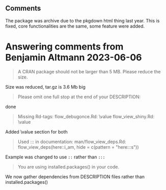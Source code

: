 ## Comments

The package was archive due to the pkgdown html thing last year. This is fixed, core functionalities are the same, some feature were added.

# Answering comments from Benjamin Altmann 2023-06-06

> A CRAN package should not be larger than 5 MB. Please reduce the size.

Size was reduced, tar.gz is 3.6 Mb big

> Please omit one full stop at the end of your DESCRIPTION:

done

> Missing Rd-tags:
>      flow_debugonce.Rd: \value
>      flow_view_shiny.Rd: \value

Added \value section for both

> Used ::: in documentation:
>      man/flow_view_deps.Rd:
>         flow_view_deps(here::i_am, hide = c(pattern = "here:::s"))

Example was changed to use `::` rather than `:::`

> You are using installed.packages() in your code.

We now gather dependencies from DESCRIPTION files rather than installed.packages()

